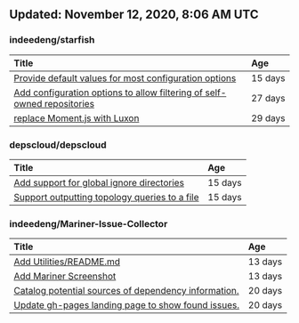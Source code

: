 ## Updated: November 12, 2020, 8:06 AM UTC


### indeedeng/starfish
|**Title**|**Age**|
|:----|:----|
|[Provide default values for most configuration options](https://github.com/indeedeng/starfish/issues/78)|15&nbsp;days|
|[Add configuration options to allow filtering of self-owned repositories](https://github.com/indeedeng/starfish/issues/65)|27&nbsp;days|
|[replace Moment.js with Luxon](https://github.com/indeedeng/starfish/issues/60)|29&nbsp;days|


### depscloud/depscloud
|**Title**|**Age**|
|:----|:----|
|[Add support for global ignore directories](https://github.com/depscloud/depscloud/issues/137)|15&nbsp;days|
|[Support outputting topology queries to a file](https://github.com/depscloud/depscloud/issues/135)|15&nbsp;days|


### indeedeng/Mariner-Issue-Collector
|**Title**|**Age**|
|:----|:----|
|[Add Utilities/README.md](https://github.com/indeedeng/Mariner-Issue-Collector/issues/30)|13&nbsp;days|
|[Add Mariner Screenshot](https://github.com/indeedeng/Mariner-Issue-Collector/issues/29)|13&nbsp;days|
|[Catalog potential sources of dependency information.](https://github.com/indeedeng/Mariner-Issue-Collector/issues/19)|20&nbsp;days|
|[Update gh-pages landing page to show found issues.](https://github.com/indeedeng/Mariner-Issue-Collector/issues/15)|20&nbsp;days|